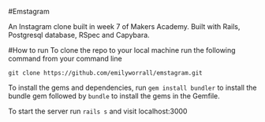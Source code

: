 #Emstagram

An Instagram clone built in week 7 of Makers Academy. Built with Rails,
Postgresql database, RSpec and Capybara.

#How to run
To clone the repo to your local machine run the following command from your command line

`git clone https://github.com/emilyworrall/emstagram.git`

To install the gems and dependencies, run `gem install bundler` to install the bundle gem followed by `bundle` to install the gems in the Gemfile.

To start the server run `rails s` and visit localhost:3000
